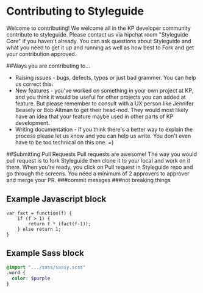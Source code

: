 # Contributing to Styleguide

Welcome to contributing! We welcome all in the KP developer community contribute to styleguide. Please contact us via hipchat room "Styleguide Core" if you haven't already. You can ask questions about Styleguide and what you need to get it up and running as well as how best to Fork and get your contribution approved.

##Ways you are contributing to...
- Raising issues - bugs, defects, typos or just bad grammer. You can help us correct this.
- New features - you've worked on something in your own project at KP, and you think it would be useful for other projects you can added at feature. But please remember to consult with a UX person like Jennifer Beasely or Bob Altman to get their head-nod. They would most likely have an idea that your feature maybe used in other parts of KP development.
- Writing documentation - if you think there's a better way to explain the process please let us know and you can help us write. You don't even have to be too technical on this one. =)


##Submitting Pull Requests
Pull requests are awesome! The way you would pull request is to fork Styleguide then clone it to your local and work on it there. When you're ready, you click on Pull request in Styleguide repo and go through the screens. You need a minimum of 2 approvers to approver and merge your PR.
###commit messges
###not breaking things


## Example Javascript block

~~~.javascript
var fact = function(f) {
    if (f > 1) {
        return f * (fact(f-1));
    } else return 1;
}
~~~


## Example Sass block

~~~.scss
@import ".../sass/sassy.scss"
.word {
  color: $purple
}
~~~
